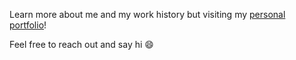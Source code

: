 Learn more about me and my work history but visiting my [personal portfolio](https://bermessa.github.io/Portfolio/)!

Feel free to reach out and say hi :smile:
